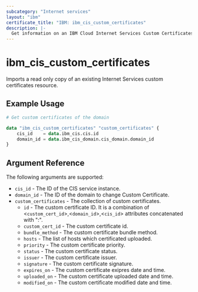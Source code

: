 ```yaml
---
subcategory: "Internet services"
layout: "ibm"
certificate_title: "IBM: ibm_cis_custom_certificates"
description: |-
  Get information on an IBM Cloud Internet Services Custom Certificates resource.
---
```


# ibm_cis_custom_certificates

Imports a read only copy of an existing Internet Services custom certificates resource.

## Example Usage

```terraform
# Get custom certificates of the domain

data "ibm_cis_custom_certificates" "custom_certificates" {
    cis_id    = data.ibm_cis.cis.id
    domain_id = data.ibm_cis_domain.cis_domain.domain_id
}
```

## Argument Reference

The following arguments are supported:

- `cis_id` - The ID of the CIS service instance.
- `domain_id` - The ID of the domain to change Custom Certificate.
- `custom_certificates` - The collection of custom certificates.
  - `id` - The custom certificate ID. It is a combination of <`custom_cert_id`>,<`domain_id`>,<`cis_id`> attributes concatenated with ":".
  - `custom_cert_id` - The custom certificate id.
  - `bundle_method` - The custom certificate bundle method.
  - `hosts` - The list of hosts which certificated uploaded.
  - `priority` - The custom certificate priority.
  - `status` - The custom certificate status.
  - `issuer` - The custom certificate issuer.
  - `signature` - The custom certificate signature.
  - `expires_on` - The custom certificate exipres date and time.
  - `uploaded_on` - The custom certificate uploaded date and time.
  - `modified_on` - The custom certificate modified date and time.
